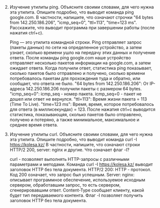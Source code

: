 2. Изучение утилиты ping.
Объясните своими словами, для чего нужна эта утилита. Опишите подробно, что выводит команда ping google.com.
В частности, напишите, что означают строчки "64 bytes from 142.250.186.206", "icmp_seq=0", "ttl=113", "time=123 ms". 
Расскажите, что выводит программа при завершении работы (после нажатия ctrl+c).

    Ping — это утилита командной строки. Ping отправляет запрос (пакеты данных) по сети на определенное устройство, а затем узнает, сколько времени ушло на передачу этих данных и получение ответа. 
    После команды ping google.com наше устройство отправляет несколько пакетов информации на google.com, а затем ожидает ответа. Когда получили ответ, статистика ping показывает, сколько пакетов было отправлено и получено, сколько времени потребовалось пакетам для прохождения туда и обратно, или сообщает, что ответа не было.
    "64 bytes from 142.250.186.206": От IP-адреса 142.250.186.206 получили пакеты с размером 64 bytes.
    "icmp_seq=0": icmp_seq - номер пакета. icmp_seq=0 - пакет не дошел или ответ не вернулся.
    "ttl=113": Время жизни пакета = 113 (Time To Live).
    "time=123 ms": Время, время, которое потребовалось для ответа (в миллисекундах) = 123.
    После нажатия ctrl+c выводится статистика, показывающяя, сколько пакетов было отправлено, получено и потеряно, а также минимальное, максимальное и среднее время ответа.

3. Изучение утилиты curl.
Объясните своими словами, для чего нужна эта утилита. Опишите подробно, что выводит команда curl -I https://kolesa.kz/
В частности, напишите, что означают строки HTTP/2 200, server: nginx и другие. Что означает флаг -I?

    curl - позволяет выполнять HTTP-запросы с различными параметрами и методами. 
    Команда curl -I https://kolesa.kz/ выводит заголовок HTTP без тела документа. 
    HTTP/2 200: HTTP - протокол. Код 200 означает, что запрос был успешным.
    Server: nginx: описывает программное обеспечение, используемое исходным сервером, обработавшим запрос, то есть сервером, сгенерировавшим ответ.
    Content-Type сообщает клиенту, какой будет тип передаваемого контента.
    Флаг -I позволяет получить заголовок HTTP без тела документа.